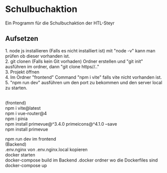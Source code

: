 # Schulbuchaktion
Ein Programm für die Schulbuchaktion der HTL-Steyr

<h2>Aufsetzen</h2>
1. node js installieren (Falls es nicht installiert ist) mit "node -v" kann man prüfen ob dieser vorhanden ist. <br>
2. git clonen (Falls kein Git vorhaden) Ordner erstellen und "git init" ausführen im ordner, dann "git clone https//.."<br>
3. Projekt öffnen<br>
4. Im Ordner "frontend" Command "npm i vite" falls vite nicht vorhanden ist.<br>
5. "npm run dev" ausführen um den port zu bekommen und den server local zu starten.<br>
<p><br>
(frontend) <br>
npm i vite@latest<br>
npm i vue-router@4<br>
npm i pinia<br>
npm install primevue@^3.4.0 primeicons@^4.1.0 –save<br>
npm install primevue<br>

npm run dev 			im frontend<br>
(Backend)<br>
.env.nginx von .env.nginx.local kopieren<br>
docker starten<br>
docker-compose build	        im Backend .docker ordner wo die Dockerfiles sind<br>
docker-compose up<br>
</p>

